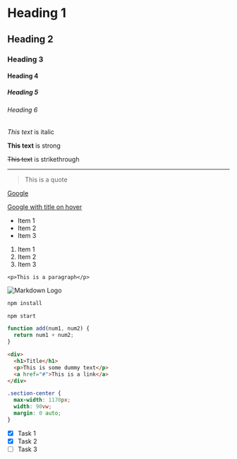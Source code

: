 <!-- HEADINGS -->

# Heading 1

## Heading 2

### Heading 3

#### Heading 4

##### Heading 5

###### Heading 6

<!-- ITALICS -->

_This text_ is italic

<!-- STRONG -->

**This text** is strong

<!-- STRIKETHROUGH -->

~~This text~~ is strikethrough

<!-- HORIZONTAL RULE -->

---

<!-- BLOCKQUOTES -->

> This is a quote

<!-- LINK -->

[Google](https://www.google.com)

<!-- LINK WITH TITLE -->

[Google with title on hover](https://www.google.com "Google's home page")

<!-- UL -->

- Item 1
- Item 2
- Item 3

<!-- OL -->

1. Item 1
1. Item 2
1. Item 3

<!-- INLINE CODE BLOCK -->

`<p>This is a paragraph</p>`

<!-- IMAGES -->

![Markdown Logo](https://markdown-here.com/img/icon256.png)

<!-- GITHUB MARKDOWN -->

<!-- CODE BLOCKS -->

```bash
npm install

npm start
```

```javascript
function add(num1, num2) {
  return num1 + num2;
}
```

```html
<div>
  <h1>Title</h1>
  <p>This is some dummy text</p>
  <a href="#">This is a link</a>
</div>
```

```css
.section-center {
  max-width: 1170px;
  width: 90vw;
  margin: 0 auto;
}
```

<!-- TASK LISTS -->

- [x] Task 1
- [x] Task 2
- [ ] Task 3
